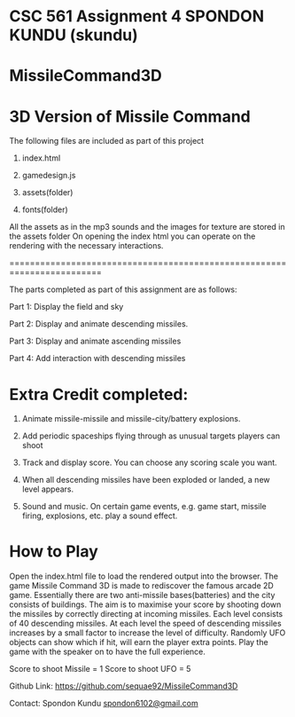 
CSC 561 Assignment 4 
SPONDON KUNDU (skundu)
=======================================================================
# MissileCommand3D
3D Version of Missile Command
========================================================================
The following files are included as part of this project

1. index.html

2. gamedesign.js

3. assets(folder)

4. fonts(folder)

All the assets as in the mp3 sounds and the images for texture are stored in the assets folder
On opening the index html you can operate on the rendering with the necessary interactions.

========================================================================

The parts completed as part of this assignment are as follows:

Part 1: Display the field and sky

Part 2: Display and animate descending missiles.

Part 3: Display and animate ascending missiles

Part 4: Add interaction with descending missiles

Extra Credit completed:
==================================================

1. Animate missile-missile and missile-city/battery explosions.

2. Add periodic spaceships flying through as unusual targets players can shoot

3. Track and display score. You can choose any scoring scale you want.

4. When all descending missiles have been exploded or landed, a new level appears.

5. Sound and music. On certain game events, e.g. game start, missile firing, explosions, etc. play a sound effect.

How to Play
===========================================================================

Open the index.html file to load the rendered output into the browser.
The game Missile Command 3D is made to rediscover the famous arcade 2D game.
Essentially  there are two anti-missile bases(batteries) and the city consists of buildings.
The aim is to maximise your score by shooting down the missiles by correctly directing at incoming missiles.
Each level consists of 40 descending missiles. At each level the speed of descending missiles increases by a small factor to increase the level of difficulty. Randomly UFO objects can show which if hit, will earn the player extra points.
Play the game with the speaker on to have the full experience.

Score to shoot Missile = 1
Score to shoot UFO = 5

Github Link:
https://github.com/sequae92/MissileCommand3D

Contact: Spondon Kundu
spondon6102@gmail.com

